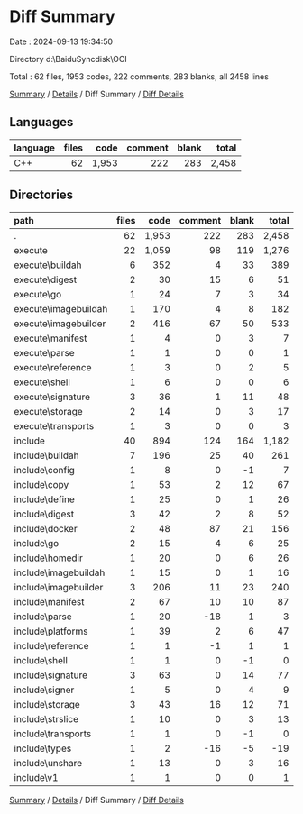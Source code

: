 # Diff Summary

Date : 2024-09-13 19:34:50

Directory d:\\BaiduSyncdisk\\OCI

Total : 62 files,  1953 codes, 222 comments, 283 blanks, all 2458 lines

[Summary](results.md) / [Details](details.md) / Diff Summary / [Diff Details](diff-details.md)

## Languages
| language | files | code | comment | blank | total |
| :--- | ---: | ---: | ---: | ---: | ---: |
| C++ | 62 | 1,953 | 222 | 283 | 2,458 |

## Directories
| path | files | code | comment | blank | total |
| :--- | ---: | ---: | ---: | ---: | ---: |
| . | 62 | 1,953 | 222 | 283 | 2,458 |
| execute | 22 | 1,059 | 98 | 119 | 1,276 |
| execute\\buildah | 6 | 352 | 4 | 33 | 389 |
| execute\\digest | 2 | 30 | 15 | 6 | 51 |
| execute\\go | 1 | 24 | 7 | 3 | 34 |
| execute\\imagebuildah | 1 | 170 | 4 | 8 | 182 |
| execute\\imagebuilder | 2 | 416 | 67 | 50 | 533 |
| execute\\manifest | 1 | 4 | 0 | 3 | 7 |
| execute\\parse | 1 | 1 | 0 | 0 | 1 |
| execute\\reference | 1 | 3 | 0 | 2 | 5 |
| execute\\shell | 1 | 6 | 0 | 0 | 6 |
| execute\\signature | 3 | 36 | 1 | 11 | 48 |
| execute\\storage | 2 | 14 | 0 | 3 | 17 |
| execute\\transports | 1 | 3 | 0 | 0 | 3 |
| include | 40 | 894 | 124 | 164 | 1,182 |
| include\\buildah | 7 | 196 | 25 | 40 | 261 |
| include\\config | 1 | 8 | 0 | -1 | 7 |
| include\\copy | 1 | 53 | 2 | 12 | 67 |
| include\\define | 1 | 25 | 0 | 1 | 26 |
| include\\digest | 3 | 42 | 2 | 8 | 52 |
| include\\docker | 2 | 48 | 87 | 21 | 156 |
| include\\go | 2 | 15 | 4 | 6 | 25 |
| include\\homedir | 1 | 20 | 0 | 6 | 26 |
| include\\imagebuildah | 1 | 15 | 0 | 1 | 16 |
| include\\imagebuilder | 3 | 206 | 11 | 23 | 240 |
| include\\manifest | 2 | 67 | 10 | 10 | 87 |
| include\\parse | 1 | 20 | -18 | 1 | 3 |
| include\\platforms | 1 | 39 | 2 | 6 | 47 |
| include\\reference | 1 | 1 | -1 | 1 | 1 |
| include\\shell | 1 | 1 | 0 | -1 | 0 |
| include\\signature | 3 | 63 | 0 | 14 | 77 |
| include\\signer | 1 | 5 | 0 | 4 | 9 |
| include\\storage | 3 | 43 | 16 | 12 | 71 |
| include\\strslice | 1 | 10 | 0 | 3 | 13 |
| include\\transports | 1 | 1 | 0 | -1 | 0 |
| include\\types | 1 | 2 | -16 | -5 | -19 |
| include\\unshare | 1 | 13 | 0 | 3 | 16 |
| include\\v1 | 1 | 1 | 0 | 0 | 1 |

[Summary](results.md) / [Details](details.md) / Diff Summary / [Diff Details](diff-details.md)